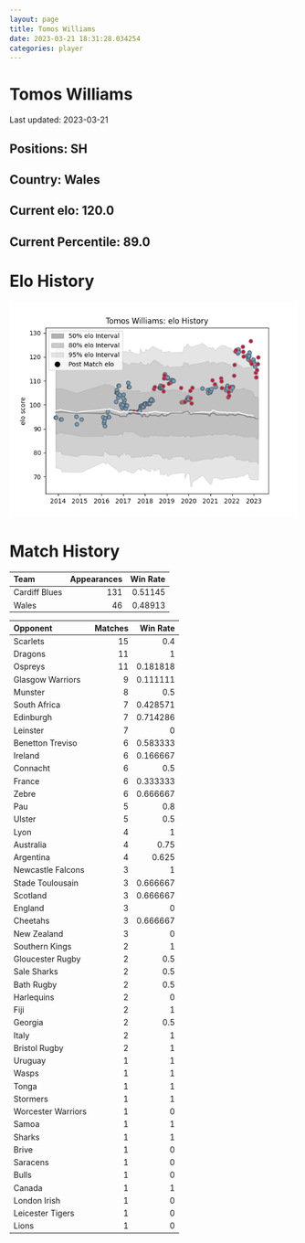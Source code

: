 ```yaml
---  
layout: page  
title: Tomos Williams  
date: 2023-03-21 18:31:28.034254  
categories: player  
---
```

# Tomos Williams


Last updated: 2023-03-21
## Positions: SH

## Country: Wales

## Current elo: 120.0

## Current Percentile: 89.0

# Elo History


![elo history](history_TomosWilliams.png)
# Match History


| Team          |   Appearances |   Win Rate |
|:--------------|--------------:|-----------:|
| Cardiff Blues |           131 |    0.51145 |
| Wales         |            46 |    0.48913 |

| Opponent           |   Matches |   Win Rate |
|:-------------------|----------:|-----------:|
| Scarlets           |        15 |   0.4      |
| Dragons            |        11 |   1        |
| Ospreys            |        11 |   0.181818 |
| Glasgow Warriors   |         9 |   0.111111 |
| Munster            |         8 |   0.5      |
| South Africa       |         7 |   0.428571 |
| Edinburgh          |         7 |   0.714286 |
| Leinster           |         7 |   0        |
| Benetton Treviso   |         6 |   0.583333 |
| Ireland            |         6 |   0.166667 |
| Connacht           |         6 |   0.5      |
| France             |         6 |   0.333333 |
| Zebre              |         6 |   0.666667 |
| Pau                |         5 |   0.8      |
| Ulster             |         5 |   0.5      |
| Lyon               |         4 |   1        |
| Australia          |         4 |   0.75     |
| Argentina          |         4 |   0.625    |
| Newcastle Falcons  |         3 |   1        |
| Stade Toulousain   |         3 |   0.666667 |
| Scotland           |         3 |   0.666667 |
| England            |         3 |   0        |
| Cheetahs           |         3 |   0.666667 |
| New Zealand        |         3 |   0        |
| Southern Kings     |         2 |   1        |
| Gloucester Rugby   |         2 |   0.5      |
| Sale Sharks        |         2 |   0.5      |
| Bath Rugby         |         2 |   0.5      |
| Harlequins         |         2 |   0        |
| Fiji               |         2 |   1        |
| Georgia            |         2 |   0.5      |
| Italy              |         2 |   1        |
| Bristol Rugby      |         2 |   1        |
| Uruguay            |         1 |   1        |
| Wasps              |         1 |   1        |
| Tonga              |         1 |   1        |
| Stormers           |         1 |   1        |
| Worcester Warriors |         1 |   0        |
| Samoa              |         1 |   1        |
| Sharks             |         1 |   1        |
| Brive              |         1 |   0        |
| Saracens           |         1 |   0        |
| Bulls              |         1 |   0        |
| Canada             |         1 |   1        |
| London Irish       |         1 |   0        |
| Leicester Tigers   |         1 |   0        |
| Lions              |         1 |   0        |